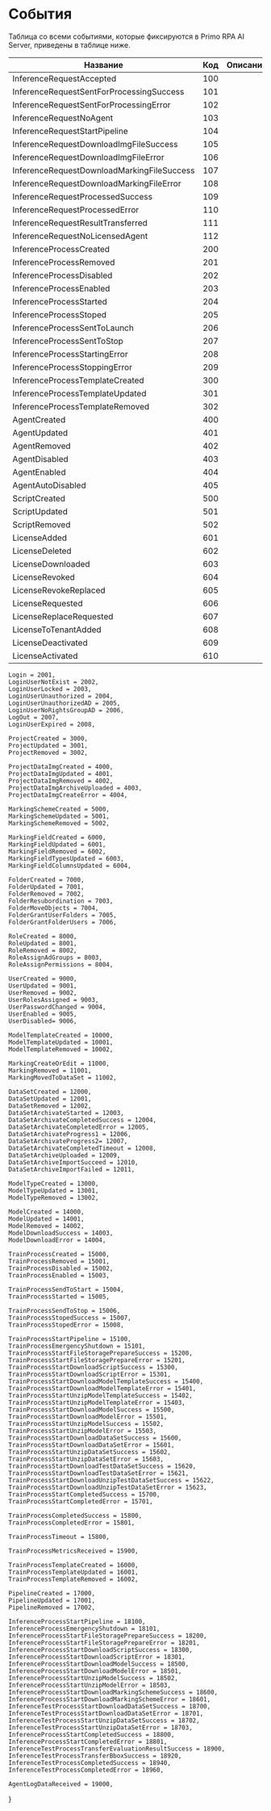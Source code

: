# События

Таблица со всеми событиями, которые фиксируются в Primo RPA AI Server, приведены в таблице ниже.

| Название                                  |  Код  | Описание                          |
| ----------------------------------------- | ----- | --------------------------------- |
| InferenceRequestAccepted                  | 100   |                                   |
| InferenceRequestSentForProcessingSuccess  | 101   |                                   |
| InferenceRequestSentForProcessingError    | 102   |                                   |
| InferenceRequestNoAgent                   | 103   |                                   |
| InferenceRequestStartPipeline             | 104   |                                   |
| InferenceRequestDownloadImgFileSuccess    | 105   |                                   |
| InferenceRequestDownloadImgFileError      | 106   |                                   |
| InferenceRequestDownloadMarkingFileSuccess | 107  |                                   |
| InferenceRequestDownloadMarkingFileError  | 108   |                                   |
| InferenceRequestProcessedSuccess          | 109   |                                   |
| InferenceRequestProcessedError            | 110   |                                   |
| InferenceRequestResultTransferred         | 111   |                                   |
| InferenceRequestNoLicensedAgent           | 112   |                                   |
| InferenceProcessCreated                   | 200   |                                   |
| InferenceProcessRemoved                   | 201   |                                   |
| InferenceProcessDisabled                  | 202   |                                   |
| InferenceProcessEnabled                   | 203   |                                   |
| InferenceProcessStarted                   | 204   |                                   |
| InferenceProcessStoped                    | 205   |                                   |
| InferenceProcessSentToLaunch              | 206   |                                   |
| InferenceProcessSentToStop                | 207   |                                   |
| InferenceProcessStartingError             | 208   |                                   |
| InferenceProcessStoppingError             | 209   |                                   |
| InferenceProcessTemplateCreated           | 300   |                                   |
| InferenceProcessTemplateUpdated           | 301   |                                   |
| InferenceProcessTemplateRemoved           | 302   |                                   |
| AgentCreated                              | 400   |                                   |
| AgentUpdated                              | 401   |                                   |
| AgentRemoved                              | 402   |                                   |  
| AgentDisabled                             | 403   |                                   | 
| AgentEnabled                              | 404   |                                   | 
| AgentAutoDisabled                         | 405   |                                   | 
| ScriptCreated                             | 500   |                                   | 
| ScriptUpdated                             | 501   |                                   | 
| ScriptRemoved                             | 502   |                                   | 
| LicenseAdded                              | 601   |                                   | 
| LicenseDeleted                            | 602   |                                   | 
| LicenseDownloaded                         | 603   |                                   | 
| LicenseRevoked                            | 604   |                                   | 
| LicenseRevokeReplaced                     | 605   |                                   | 
| LicenseRequested                          | 606   |                                   | 
| LicenseReplaceRequested                   | 607   |                                   | 
| LicenseToTenantAdded                      | 608   |                                   | 
| LicenseDeactivated                        | 609   |                                   | 
| LicenseActivated                          | 610   |                                   | 

   


    Login = 2001,
    LoginUserNotExist = 2002,
    LoginUserLocked = 2003,
    LoginUserUnauthorized = 2004,
    LoginUserUnauthorizedAD = 2005,
    LoginUserNoRightsGroupAD = 2006,
    LogOut = 2007,
    LoginUserExpired = 2008,

    ProjectCreated = 3000,
    ProjectUpdated = 3001,
    ProjectRemoved = 3002,

    ProjectDataImgCreated = 4000,
    ProjectDataImgUpdated = 4001,
    ProjectDataImgRemoved = 4002,
    ProjectDataImgArchiveUploaded = 4003,
    ProjectDataImgCreateError = 4004,

    MarkingSchemeCreated = 5000,
    MarkingSchemeUpdated = 5001,
    MarkingSchemeRemoved = 5002,

    MarkingFieldCreated = 6000,
    MarkingFieldUpdated = 6001,
    MarkingFieldRemoved = 6002,
    MarkingFieldTypesUpdated = 6003,
    MarkingFieldColumnsUpdated = 6004,

	FolderCreated = 7000,
    FolderUpdated = 7001,
    FolderRemoved = 7002,
    FolderResubordination = 7003,
    FolderMoveObjects = 7004,
    FolderGrantUserFolders = 7005,
    FolderGrantFolderUsers = 7006,

    RoleCreated = 8000,
    RoleUpdated = 8001,
    RoleRemoved = 8002,
    RoleAssignAdGroups = 8003,
    RoleAssignPermissions = 8004,

    UserCreated = 9000,
    UserUpdated = 9001,
    UserRemoved = 9002,
    UserRolesAssigned = 9003,
    UserPasswordChanged = 9004,
    UserEnabled = 9005,
    UserDisabled= 9006,

    ModelTemplateCreated = 10000,
    ModelTemplateUpdated = 10001,
    ModelTemplateRemoved = 10002,

    MarkingCreateOrEdit = 11000,
    MarkingRemoved = 11001,
    MarkingMovedToDataSet = 11002,

    DataSetCreated = 12000,
    DataSetUpdated = 12001,
    DataSetRemoved = 12002,
	DataSetArchivateStarted = 12003,
    DataSetArchivateCompletedSuccess = 12004,
    DataSetArchivateCompletedError = 12005,
    DataSetArchivateProgress1 = 12006,
    DataSetArchivateProgress2= 12007,
    DataSetArchivateCompletedTimeout = 12008,
    DataSetArchiveUploaded = 12009,
    DataSetArchiveImportSucceed = 12010,
    DataSetArchiveImportFailed = 12011,

	ModelTypeCreated = 13000,
    ModelTypeUpdated = 13001,
    ModelTypeRemoved = 13002,

	ModelCreated = 14000,
    ModelUpdated = 14001,
    ModelRemoved = 14002,
    ModelDownloadSuccess = 14003,
    ModelDownloadError = 14004,

    TrainProcessCreated = 15000,
    TrainProcessRemoved = 15001,
    TrainProcessDisabled = 15002,
    TrainProcessEnabled = 15003,

    TrainProcessSendToStart = 15004,
    TrainProcessStarted = 15005,        
    
    TrainProcessSendToStop = 15006,
    TrainProcessStopedSuccess = 15007,
    TrainProcessStopedError = 15008,

    TrainProcessStartPipeline = 15100,
    TrainProcessEmergencyShutdown = 15101,
	TrainProcessStartFileStoragePrepareSuccess = 15200,
    TrainProcessStartFileStoragePrepareError = 15201,
    TrainProcessStartDownloadScriptSuccess = 15300,
    TrainProcessStartDownloadScriptError = 15301,
    TrainProcessStartDownloadModelTemplateSuccess = 15400,
    TrainProcessStartDownloadModelTemplateError = 15401,
    TrainProcessStartUnzipModelTemplateSuccess = 15402,
    TrainProcessStartUnzipModelTemplateError = 15403,
    TrainProcessStartDownloadModelSuccess = 15500,
    TrainProcessStartDownloadModelError = 15501,
    TrainProcessStartUnzipModelSuccess = 15502,
    TrainProcessStartUnzipModelError = 15503,
    TrainProcessStartDownloadDataSetSuccess = 15600,
    TrainProcessStartDownloadDataSetError = 15601,
    TrainProcessStartUnzipDataSetSuccess = 15602,
    TrainProcessStartUnzipDataSetError = 15603,
    TrainProcessStartDownloadTestDataSetSuccess = 15620,
    TrainProcessStartDownloadTestDataSetError = 15621,
    TrainProcessStartDownloadUnzipTestDataSetSuccess = 15622,
    TrainProcessStartDownloadUnzipTestDataSetError = 15623,
	TrainProcessStartCompletedSuccess = 15700,
    TrainProcessStartCompletedError = 15701,

	TrainProcessCompletedSuccess = 15800,
    TrainProcessCompletedError = 15801,

	TrainProcessTimeout = 15800,

    TrainProcessMetricsReceived = 15900,

	TrainProcessTemplateCreated = 16000,
    TrainProcessTemplateUpdated = 16001,
    TrainProcessTemplateRemoved = 16002,

	PipelineCreated = 17000,
    PipelineUpdated = 17001,
    PipelineRemoved = 17002,

    InferenceProcessStartPipeline = 18100,
    InferenceProcessEmergencyShutdown = 18101,
    InferenceProcessStartFileStoragePrepareSuccess = 18200,
    InferenceProcessStartFileStoragePrepareError = 18201,
    InferenceProcessStartDownloadScriptSuccess = 18300,
    InferenceProcessStartDownloadScriptError = 18301,
    InferenceProcessStartDownloadModelSuccess = 18500,
    InferenceProcessStartDownloadModelError = 18501,
    InferenceProcessStartUnzipModelSuccess = 18502,
    InferenceProcessStartUnzipModelError = 18503,
    InferenceProcessStartDownloadMarkingSchemeSuccess = 18600,
    InferenceProcessStartDownloadMarkingSchemeError = 18601,
    InferenceTestProcessStartDownloadDataSetSuccess = 18700,
    InferenceTestProcessStartDownloadDataSetError = 18701,
    InferenceTestProcessStartUnzipDataSetSuccess = 18702,
    InferenceTestProcessStartUnzipDataSetError = 18703,
	InferenceProcessStartCompletedSuccess = 18800,
    InferenceProcessStartCompletedError = 18801,
    InferenceTestProcessTransferEvaluationResultSuccess = 18900,
	InferenceTestProcessTransferBboxSuccess = 18920,
    InferenceTestProcessCompletedSuccess = 18940,
	InferenceTestProcessCompletedError = 18960,

	AgentLogDataReceived = 19000,
}
